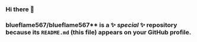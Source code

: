 ### Hi there 👋
### blueflame567/blueflame567** is a ✨ _special_ ✨ repository because its `README.md` (this file) appears on your GitHub profile.
<!--
**blueflame567/blueflame567** is a ✨ _special_ ✨ repository because its `README.md` (this file) appears on your GitHub profile.

Here are some ideas to get you started:

- 🔭 I’m currently working on ...
- 🌱 I’m currently learning ...
- 👯 I’m looking to collaborate on ...
- 🤔 I’m looking for help with ...
- 💬 Ask me about ...
- 📫 How to reach me: ...
- 😄 Pronouns: ...
- ⚡ Fun fact: ...
-->
